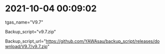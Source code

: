 # 2021-10-04 00:09:02

tgas_name="V9.7"

Backup_script="v9.7.zip"

Backup_script_url="https://github.com/YAWAsau/backup_script/releases/download/V9.7/v9.7.zip"
